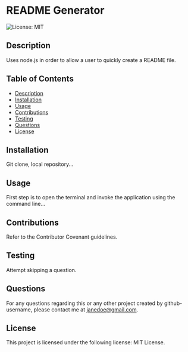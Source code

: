 
  # README Generator

  ![License: MIT](https://img.shields.io/badge/License-MIT-yellow.svg)

  ## Description
  Uses node.js in order to allow a user to quickly create a README file.

  ## Table of Contents
  * [Description](#description)
  * [Installation](#installation)
  * [Usage](#usage)
  * [Contributions](#contributions)
  * [Testing](#testing)
  * [Questions](#questions)
  * [License](#license)


  ## Installation
  Git clone, local repository...

  ## Usage
  First step is to open the terminal and invoke the application using the command line...

  ## Contributions
  Refer to the Contributor Covenant guidelines.

  ## Testing
  Attempt skipping a question.

  ## Questions
  For any questions regarding this or any other project created by github-username, please contact me at janedoe@gmail.com.

  ## License
  This project is licensed under the following license: MIT License.

